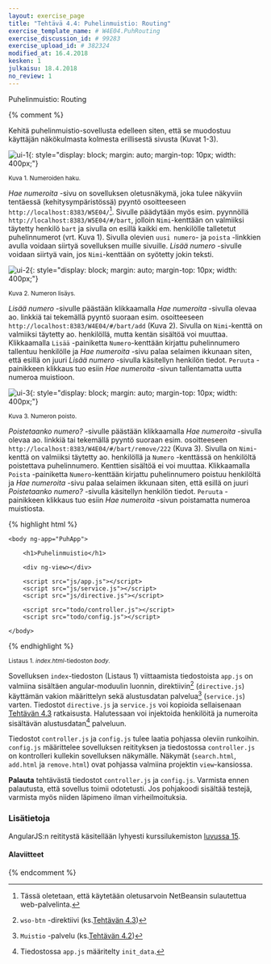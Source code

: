 ```yaml
---
layout: exercise_page
title: "Tehtävä 4.4: Puhelinmuistio: Routing"
exercise_template_name: # W4E04.PuhRouting
exercise_discussion_id: # 99283 
exercise_upload_id: # 382324
modified_at: 16.4.2018
kesken: 1
julkaisu: 18.4.2018
no_review: 1
---
```


Puhelinmuistio: Routing

{% comment %}


Kehitä puhelinmuistio-sovellusta edelleen siten, että se muodostuu käyttäjän näkökulmasta kolmesta erillisestä sivusta (Kuvat 1-3).

![ui-1](../img/w4e04-1.png "ui-1"){: style="display: block; margin: auto; margin-top: 10px; width: 400px;"}


<small>Kuva 1. Numeroiden haku.</small>

*Hae numeroita* -sivu on sovelluksen oletusnäkymä, joka tulee näkyviin tentäessä (kehitysympäristössä) pyyntö osoitteeseen `http://localhost:8383/W5E04/`[^1]. Sivulle päädytään myös esim. pyynnöllä `http://localhost:8383/W5E04/#/bart`, jolloin `Nimi`-kenttään on valmiiksi täytetty henkilö `bart` ja sivulla on esillä kaikki em. henkilölle talletetut puhelinnumerot (vrt. Kuva 1). Sivulla olevien `uusi numero`- ja `poista` -linkkien avulla voidaan siirtyä sovelluksen muille sivuille. *Lisää numero* -sivulle voidaan siirtyä vain, jos `Nimi`-kenttään on syötetty jokin teksti.

[^1]: Tässä oletetaan, että käytetään oletusarvoin NetBeansin sulautettua web-palvelinta.

![ui-2](../img/w4e04-2.png "ui-2"){: style="display: block; margin: auto; margin-top: 10px; width: 400px;"}

<small>Kuva 2. Numeron lisäys.</small>

*Lisää numero* -sivulle päästään klikkaamalla *Hae numeroita* -sivulla olevaa ao. linkkiä tai tekemällä pyyntö suoraan esim. osoitteeseen `http://localhost:8383/W4E04/#/bart/add` (Kuva 2). Sivulla on `Nimi`-kenttä on valmiiksi täytetty ao. henkilöllä, mutta kentän sisältöä voi muuttaa. Klikkaamalla `Lisää` -painiketta `Numero`-kenttään kirjattu puhelinnumero tallentuu henkilölle ja *Hae numeroita* -sivu palaa selaimen ikkunaan siten, että esillä on juuri *Lisää numero* -sivulla käsitellyn henkilön tiedot. `Peruuta` -painikkeen klikkaus tuo esiin *Hae numeroita* -sivun tallentamatta uutta numeroa muistioon.

![ui-3](../img/w4e04-3.png "ui-3"){: style="display: block; margin: auto; margin-top: 10px; width: 400px;"}

<small>Kuva 3. Numeron poisto.</small>

*Poistetaanko numero?* -sivulle päästään klikkaamalla *Hae numeroita* -sivulla olevaa ao. linkkiä tai tekemällä pyyntö suoraan esim. osoitteeseen `http://localhost:8383/W4E04/#/bart/remove/222` (Kuva 3). Sivulla on `Nimi`-kenttä on valmiiksi täytetty ao. henkilöllä ja `Numero` -kenttässä on henkilöltä poistettava puhelinnumero. Kenttien sisältöä ei voi muuttaa. Klikkaamalla `Poista` -painiketta `Numero`-kenttään kirjattu puhelinnumero poistuu henkilöltä ja *Hae numeroita* -sivu palaa selaimen ikkunaan siten, että esillä on juuri *Poistetaanko numero?* -sivulla käsitellyn henkilön tiedot. `Peruuta` -painikkeen klikkaus tuo esiin *Hae numeroita* -sivun poistamatta numeroa muistiosta.


{% highlight html %}

    <body ng-app="PuhApp">

        <h1>Puhelinmuistio</h1>

        <div ng-view></div>

        <script src="js/app.js"></script>
        <script src="js/service.js"></script>
        <script src="js/directive.js"></script>

        <script src="todo/controller.js"></script>
        <script src="todo/config.js"></script>

    </body>

{% endhighlight %}

<small>Listaus 1. *index.html*-tiedoston *body*.</small>

Sovelluksen `index`-tiedoston (Listaus 1) viittaamista tiedostoista `app.js` on valmiina sisältäen angular-moduulin luonnin, direktiivin[^2] (`directive.js`) käyttämän vakion määrittelyn sekä alustusdatan palvelua[^3] (`service.js`) varten. Tiedostot `directive.js` ja `service.js` voi kopioida sellaisenaan [Tehtävän 4.3](../tehtava43) ratkaisusta. Halutessaan voi injektoida henkilöitä ja numeroita sisältävän alustusdatan[^4] palveluun.

Tiedostot `controller.js` ja `config.js` tulee laatia pohjassa oleviin runkoihin. `config.js` määrittelee sovelluksen reitityksen ja tiedostossa `controller.js` on kontrolleri kullekin sovelluksen näkymälle. Näkymät (`search.html`, `add.html` ja `remove.html`) ovat pohjassa valmiina projektin `view`-kansiossa.

[^2]: `wso-btn` -direktiivi (ks.[Tehtävän 4.3](../tehtava43))
[^3]: `Muistio` -palvelu (ks.[Tehtävän 4.2](../tehtava42))
[^4]: Tiedostossa `app.js` määritelty `init_data`.

**Palauta** tehtävästä tiedostot `controller.js` ja `config.js`. Varmista ennen palautusta, että sovellus toimii odotetusti. Jos pohjakoodi sisältää testejä, varmista myös niiden läpimeno ilman virheilmoituksia.


### Lisätietoja

AngularJS:n reititystä käsitellään lyhyesti kurssilukemiston [luvussa 15][weso-15].

[weso-15]: {{site.baseurl}}/weso/#15-Reititys-Angularissa



#### Alaviitteet

{% endcomment %}
